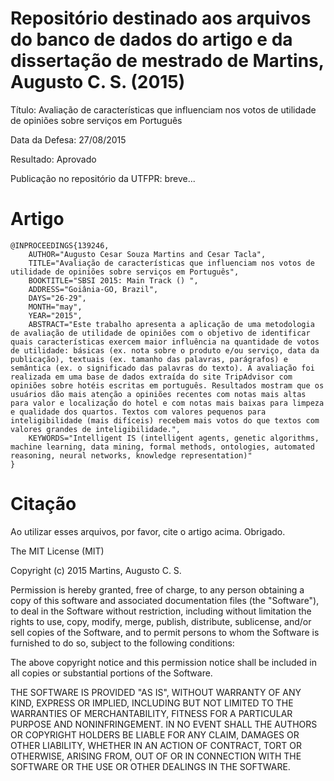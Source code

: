 # Repositório destinado aos arquivos do banco de dados do artigo e da dissertação de mestrado de Martins, Augusto C. S. (2015) 

Título: Avaliação de características que influenciam nos votos de utilidade de opiniões sobre serviços em Português

Data da Defesa: 27/08/2015

Resultado: Aprovado

Publicação no repositório da UTFPR: breve...

# Artigo
```
@INPROCEEDINGS{139246,
    AUTHOR="Augusto Cesar Souza Martins and Cesar Tacla",
    TITLE="Avaliação de características que influenciam nos votos de utilidade de opiniões sobre serviços em Português",
    BOOKTITLE="SBSI 2015: Main Track () ",
    ADDRESS="Goiânia-GO, Brazil",
    DAYS="26-29",
    MONTH="may",
    YEAR="2015",
    ABSTRACT="Este trabalho apresenta a aplicação de uma metodologia de avaliação de utilidade de opiniões com o objetivo de identificar quais características exercem maior influência na quantidade de votos de utilidade: básicas (ex. nota sobre o produto e/ou serviço, data da publicação), textuais (ex. tamanho das palavras, parágrafos) e semântica (ex. o significado das palavras do texto). A avaliação foi realizada em uma base de dados extraída do site TripAdvisor com opiniões sobre hotéis escritas em português. Resultados mostram que os usuários dão mais atenção a opiniões recentes com notas mais altas para valor e localização do hotel e com notas mais baixas para limpeza e qualidade dos quartos. Textos com valores pequenos para inteligibilidade (mais difíceis) recebem mais votos do que textos com valores grandes de inteligibilidade.",
    KEYWORDS="Intelligent IS (intelligent agents, genetic algorithms, machine learning, data mining, formal methods, ontologies, automated reasoning, neural networks, knowledge representation)"
}
```

# Citação
Ao utilizar esses arquivos, por favor, cite o artigo acima. Obrigado.


The MIT License (MIT)

Copyright (c) 2015 Martins, Augusto C. S. 

Permission is hereby granted, free of charge, to any person obtaining a copy of
this software and associated documentation files (the "Software"), to deal in
the Software without restriction, including without limitation the rights to
use, copy, modify, merge, publish, distribute, sublicense, and/or sell copies of
the Software, and to permit persons to whom the Software is furnished to do so,
subject to the following conditions:

The above copyright notice and this permission notice shall be included in all
copies or substantial portions of the Software.

THE SOFTWARE IS PROVIDED "AS IS", WITHOUT WARRANTY OF ANY KIND, EXPRESS OR
IMPLIED, INCLUDING BUT NOT LIMITED TO THE WARRANTIES OF MERCHANTABILITY, FITNESS
FOR A PARTICULAR PURPOSE AND NONINFRINGEMENT. IN NO EVENT SHALL THE AUTHORS OR
COPYRIGHT HOLDERS BE LIABLE FOR ANY CLAIM, DAMAGES OR OTHER LIABILITY, WHETHER
IN AN ACTION OF CONTRACT, TORT OR OTHERWISE, ARISING FROM, OUT OF OR IN
CONNECTION WITH THE SOFTWARE OR THE USE OR OTHER DEALINGS IN THE SOFTWARE.

